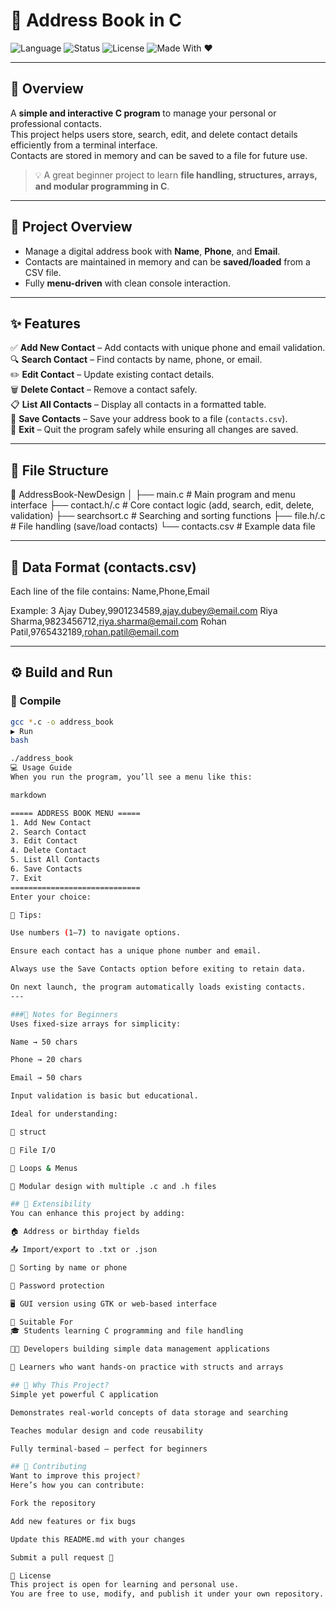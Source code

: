 # 📒 Address Book in C

![Language](https://img.shields.io/badge/Language-C-blue)
![Status](https://img.shields.io/badge/Project%20Type-Console%20App-brightgreen)
![License](https://img.shields.io/badge/License-Open%20Source-yellow)
![Made With ❤️](https://img.shields.io/badge/Made%20With-%E2%9D%A4-red)

---

## 🧠 Overview
A **simple and interactive C program** to manage your personal or professional contacts.  
This project helps users store, search, edit, and delete contact details efficiently from a terminal interface.  
Contacts are stored in memory and can be saved to a file for future use.  

> 💡 A great beginner project to learn **file handling, structures, arrays, and modular programming in C**.

---

## 🎯 Project Overview
- Manage a digital address book with **Name**, **Phone**, and **Email**.
- Contacts are maintained in memory and can be **saved/loaded** from a CSV file.
- Fully **menu-driven** with clean console interaction.

---

## ✨ Features
✅ **Add New Contact** – Add contacts with unique phone and email validation.  
🔍 **Search Contact** – Find contacts by name, phone, or email.  
✏️ **Edit Contact** – Update existing contact details.  
🗑️ **Delete Contact** – Remove a contact safely.  
📋 **List All Contacts** – Display all contacts in a formatted table.  
💾 **Save Contacts** – Save your address book to a file (`contacts.csv`).  
🚪 **Exit** – Quit the program safely while ensuring all changes are saved.  

---

## 🧩 File Structure
📁 AddressBook-NewDesign
│
├── main.c # Main program and menu interface
├── contact.h/.c # Core contact logic (add, search, edit, delete, validation)
├── searchsort.c # Searching and sorting functions
├── file.h/.c # File handling (save/load contacts)
└── contacts.csv # Example data file

---

## 🧱 Data Format (contacts.csv)
Each line of the file contains:
Name,Phone,Email

Example:
3
Ajay Dubey,9901234589,ajay.dubey@email.com
Riya Sharma,9823456712,riya.sharma@email.com
Rohan Patil,9765432189,rohan.patil@email.com


---

## ⚙️ Build and Run

### 🧮 Compile
```bash
gcc *.c -o address_book
▶️ Run
bash

./address_book
💻 Usage Guide
When you run the program, you’ll see a menu like this:

markdown

===== ADDRESS BOOK MENU =====
1. Add New Contact
2. Search Contact
3. Edit Contact
4. Delete Contact
5. List All Contacts
6. Save Contacts
7. Exit
=============================
Enter your choice:

🧾 Tips:

Use numbers (1–7) to navigate options.

Ensure each contact has a unique phone number and email.

Always use the Save Contacts option before exiting to retain data.

On next launch, the program automatically loads existing contacts.
---

###🧠 Notes for Beginners
Uses fixed-size arrays for simplicity:

Name → 50 chars

Phone → 20 chars

Email → 50 chars

Input validation is basic but educational.

Ideal for understanding:

🧩 struct

💾 File I/O

🔄 Loops & Menus

📂 Modular design with multiple .c and .h files

## 🔧 Extensibility
You can enhance this project by adding:

🏠 Address or birthday fields

📤 Import/export to .txt or .json

🧮 Sorting by name or phone

🔐 Password protection

🖥️ GUI version using GTK or web-based interface

🧰 Suitable For
🎓 Students learning C programming and file handling

🧑‍💻 Developers building simple data management applications

🧠 Learners who want hands-on practice with structs and arrays

## 🧩 Why This Project?
Simple yet powerful C application

Demonstrates real-world concepts of data storage and searching

Teaches modular design and code reusability

Fully terminal-based — perfect for beginners

## 🤝 Contributing
Want to improve this project?
Here’s how you can contribute:

Fork the repository

Add new features or fix bugs

Update this README.md with your changes

Submit a pull request 🚀

🧾 License
This project is open for learning and personal use.
You are free to use, modify, and publish it under your own repository.
